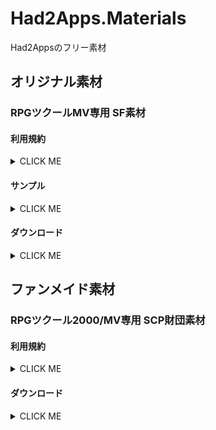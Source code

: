 # Had2Apps.Materials
Had2Appsのフリー素材

## オリジナル素材
### RPGツクールMV専用 SF素材
#### 利用規約

<details><summary>CLICK ME</summary><p>

##### 著作権
- 素材を利用する場合は必ず著作の表記をお願いします。（イベントやテレビ番組など表記が不可能の場合は例外とします。）
```
表記例：
　Had2Apps
　http://had2apps.com/
```
- 「ニコニ・コモンズの素材」の場合は、ニコニコ動画内での使用に限り、素材をコンテンツツリーの親作品に登録をお願いします。
##### 利用に関して
- 素材の利用報告は任意です。
- 有料作品、アダルト作品での使用...
```
オリジナル素材の場合：　許可します。
二次創作素材の場合：　各素材の項目に記された規約を守ってください。
```
##### 素材の改変、二次配布に関して
- 素材を改変して使用することは自由です。
- 素材を改変したものを公開・配布したい場合...
```
オリジナル素材の場合：　Had2Appsの素材を改変した旨を必ず記載してください。
二次創作素材の場合：　各素材の項目に記された規約を守ってください。
```
- 改変していない素材を二次配布したい場合...
```
オリジナル素材の場合：　必ずHad2Appsの許可を得てください。
二次創作素材の場合：　各素材の項目に記された規約を守ってください。
```
##### 禁止事項
- 規約を違反すること。
- 許可なく未改変素材を二次配布する事。
- 著作を偽ること。

規約違反と著作者が認めた利用を発見次第、権利保有者として権利侵害の申立を行う場合があります。また、改善が見られない場合や大きな損害へ発展した場合は、法的な措置を取ることがあります。

（禁止事項にどうしても抵触した利用を行いたい場合は、条件によっては別途ライセンス契約を行える場合があります。メールかTwitterからご相談ください。）

##### クリエイティブ・コモンズ・ライセンス
Had2Appsのオリジナル素材は **[クリエイティブ・コモンズ 表示 - 継承 4.0 国際 ライセンス](http://creativecommons.org/licenses/by-sa/4.0/deed.ja)** の下に提供されています。

[![alt](https://i.creativecommons.org/l/by-sa/4.0/88x31.png)](http://creativecommons.org/licenses/by-sa/4.0/)

</p></details>

#### サンプル

<details><summary>CLICK ME</summary><p>

![a](RPGMaker/Originals/SF_kit/example/bar.png)

![a](RPGMaker/Originals/SF_kit/example/lab.png)

![a](RPGMaker/Originals/SF_kit/example/corridor.png)

![a](RPGMaker/Originals/SF_kit/example/town.png)

![a](RPGMaker/Originals/SF_kit/example/alley.png)

![a](RPGMaker/Originals/SF_kit/example/demo_01.png)

![a](RPGMaker/Originals/SF_kit/example/demo_02.gif)

![a](RPGMaker/Originals/SF_kit/example/demo_03.png)

</p></details>

#### ダウンロード

<details><summary>CLICK ME</summary><p>

##### マップ
![a](RPGMaker/Originals/SF_kit/tilesets/Had2Apps_SF_01_A2.png)

![a](RPGMaker/Originals/SF_kit/tilesets/Had2Apps_SF_01_A4.png)

![a](RPGMaker/Originals/SF_kit/tilesets/Had2Apps_SF_01_A5.png)

![a](RPGMaker/Originals/SF_kit/tilesets/Had2Apps_SF_01_B.png)

##### キャラクター
![a](RPGMaker/Originals/SF_kit/characters/Had2Apps_SF_Robot_01.png)

![a](RPGMaker/Originals/SF_kit/characters/Had2Apps_SF_Robot_02_167x125.png)

![a](RPGMaker/Originals/SF_kit/characters/Had2Apps_SF_Robot_03_69x70.png)

</p></details>

## ファンメイド素材
### RPGツクール2000/MV専用 SCP財団素材
#### 利用規約

<details><summary>CLICK ME</summary><p>

- この素材は「 **[SCP財団](http://ja.scp-wiki.net/)** 」を元にしており、　[クリエイティブ・コモンズ 表示-継承 3.0](https://creativecommons.org/licenses/by-sa/3.0/deed.ja)の下に提供します。そのため、著作権表記には原作である「SCP財団」を必ずクレジットしてください。
- [SCP財団ライセンスガイド](http://ja.scp-wiki.net/licensing-guide)をよく目を通し、守ってください。
- できれば素材配布元である「Had2Apps」とそのURL「 http://had2apps.com/ 」も含めてください。

</p></details>

#### ダウンロード

<details><summary>CLICK ME</summary><p>

![a](RPGMaker/FunMade/scp_2000_class_d_01.png)

![a](RPGMaker/FunMade/scp_class_d_01.png)

</p></details>